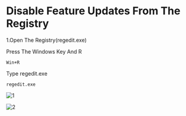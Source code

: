 # Disable Feature Updates From The Registry

1.Open The Registry(regedit.exe)

Press The Windows Key And R
```
Win+R
```
Type regedit.exe
```
regedit.exe
```
![1](https://user-images.githubusercontent.com/94680549/228783149-084f4f3a-fe80-4e4b-8ae8-732f39dc23f9.png)

![2](https://user-images.githubusercontent.com/94680549/228783208-dc636ad8-01be-4502-b23f-db009fa15524.png)
